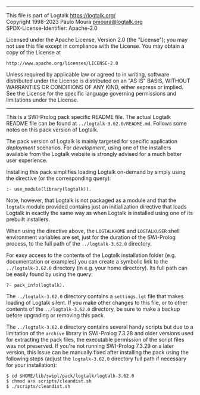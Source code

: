 ________________________________________________________________________

This file is part of Logtalk <https://logtalk.org/>  
Copyright 1998-2023 Paulo Moura <pmoura@logtalk.org>  
SPDX-License-Identifier: Apache-2.0

Licensed under the Apache License, Version 2.0 (the "License");
you may not use this file except in compliance with the License.
You may obtain a copy of the License at

    http://www.apache.org/licenses/LICENSE-2.0

Unless required by applicable law or agreed to in writing, software
distributed under the License is distributed on an "AS IS" BASIS,
WITHOUT WARRANTIES OR CONDITIONS OF ANY KIND, either express or implied.
See the License for the specific language governing permissions and
limitations under the License.
________________________________________________________________________


This is a SWI-Prolog pack specific README file. The actual Logtalk
README file can be found at `../logtalk-3.62.0/README.md`. Follows
some notes on this pack version of Logtalk.

The pack version of Logtalk is mainly targeted for specific application
*deployment* scenarios. For *development*, using one of the installers
available from the Logtalk website is strongly advised for a much better
user experience.

Installing this pack simplifies loading Logtalk on-demand by simply
using the directive (or the corresponding query):

	:- use_module(library(logtalk)).

Note, however, that Logtalk is not packaged as a module and that the
`logtalk` module provided contains just an initialization directive
that loads Logtalk in exactly the same way as when Logtalk is installed
using one of its prebuilt installers.

When using the directive above, the `LOGTALKHOME` and `LOGTALKUSER`
shell environment variables are set, just for the duration of the
SWI-Prolog process, to the full path of the `../logtalk-3.62.0`
directory.

For easy access to the contents of the Logtalk installation folder
(e.g. documentation or examples) you can create a symbolic link to the
`../logtalk-3.62.0` directory (in e.g. your home directory). Its full
path can be easily found by using the query:

	?- pack_info(logtalk).

The `../logtalk-3.62.0` directory contains a `settings.lgt` file that
makes loading of Logtalk silent. If you make other changes to this file,
or to other contents of the `../logtalk-3.62.0` directory, be sure to
make a backup before upgrading or removing this pack.

The `../logtalk-3.62.0` directory contains several handy scripts but due
to a limitation of the `archive` library in SWI-Prolog 7.3.28 and older
versions used for extracting the pack files, the executable permission
of the script files was not preserved. If you're not running SWI-Prolog
7.3.29 or a later version, this issue can be manually fixed after installing
the pack using the following steps (adjust the `logtalk-3.62.0` directory
full path if necessary for your installation):

	$ cd $HOME/lib/swipl/pack/logtalk/logtalk-3.62.0
	$ chmod a+x scripts/cleandist.sh
	$ ./scripts/cleandist.sh

